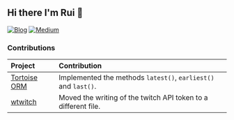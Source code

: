 ## Hi there I'm Rui 👋
[![Blog](https://img.shields.io/badge/Blog-%2312100E.svg?style=for-the-badge&logo=RSS&logoColor=white)](https://ruitcatarino.github.io)
[![Medium](https://img.shields.io/badge/Medium-12100E?style=for-the-badge&logo=medium&logoColor=white)](https://medium.com/@ruitcatarino)
### Contributions
| Project | Contribution |
| :--- | :--- |
| [Tortoise ORM](https://github.com/tortoise/tortoise-orm) | Implemented the methods `latest()`, `earliest()` and `last()`. |
| [wtwitch](https://github.com/krathalan/wtwitch) | Moved the writing of the twitch API token to a different file. |
